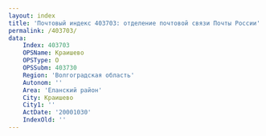 ```yaml
---
layout: index
title: 'Почтовый индекс 403703: отделение почтовой связи Почты России'
permalink: /403703/
data:
    Index: 403703
    OPSName: Краишево
    OPSType: О
    OPSSubm: 403730
    Region: 'Волгоградская область'
    Autonom: ''
    Area: 'Еланский район'
    City: Краишево
    City1: ''
    ActDate: '20001030'
    IndexOld: ''
---
```

